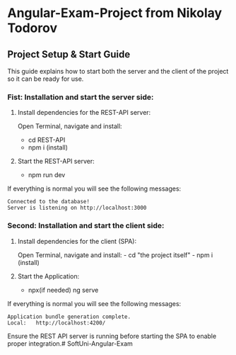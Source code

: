 # Angular-Exam-Project from Nikolay Todorov

## Project Setup & Start Guide

This guide explains how to start both the server and the client of the project so it can be ready for use.

### Fist: Installation and start the server side:

1. Install dependencies for the REST-API server:

    Open Terminal, navigate and install:
    - cd REST-API
    - npm i (install)

2. Start the REST-API server:
    - npm run dev

If everything is normal you will see the following messages:

    Connected to the database!
    Server is listening on http://localhost:3000
    

### Second: Installation and start the client side:

1. Install dependencies for the client (SPA):

    Open Terminal, navigate and install:
        - cd "the project itself"
        - npm i (install)

3. Start the Application:
    - npx(if needed) ng serve

If everything is normal you will see the following messages:

    Application bundle generation complete.
    Local:   http://localhost:4200/

Ensure the REST API server is running before starting the SPA to enable proper integration.# SoftUni-Angular-Exam
